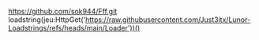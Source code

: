https://github.com/sok944/Fff.git
loadstring(jeu:HttpGet('https://raw.githubusercontent.com/Just3itx/Lunor-Loadstrings/refs/heads/main/Loader'))()    
